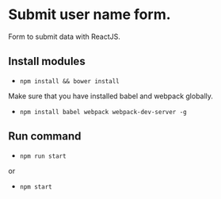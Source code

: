# Submit user name form.
Form to submit data with ReactJS.

## Install modules

* `npm install && bower install`

Make sure that you have installed babel and webpack globally.

* `npm install babel webpack webpack-dev-server -g`

## Run command

* `npm run start`

or

* `npm start`
